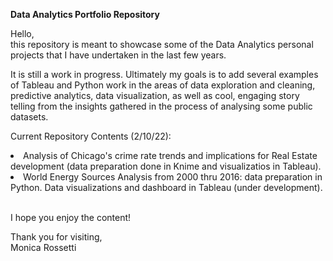 <b>Data Analytics Portfolio Repository</b>

<p> Hello, <br/>
this repository is meant to showcase some of the Data Analytics personal projects that I have undertaken in the last few years.<br/> 
<p>It is still a work in progress. Ultimately my goals is to add several examples of Tableau and Python work in the areas of data exploration and cleaning, predictive analytics, data visualization, as well as cool, engaging story telling from the insights gathered in the process of analysing some public datasets.
  
<p>Current Repository Contents (2/10/22):
   <li> Analysis of Chicago's crime rate trends and implications for Real Estate development (data preparation done in Knime and visualizatios in Tableau).</li>
   <li> World Energy Sources Analysis from 2000 thru 2016: data preparation in Python. Data visualizations and dashboard in Tableau (under development).</li>
<BR/>
<p>I hope you enjoy the content! <br/>
<p>Thank you for visiting,<br/>
Monica Rossetti

